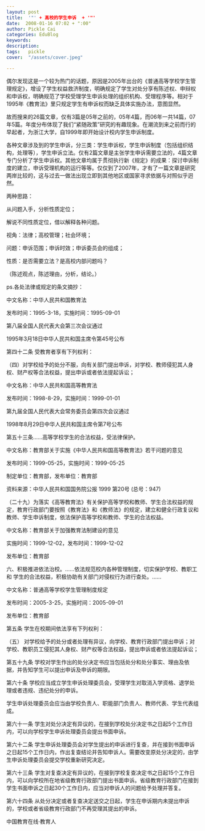 ```yaml
---
layout: post  
title:  '"' + 高校的学生申诉  + '"'
date:  2008-01-16 07:02 + ":00" 
author: Pickle Cai  
categories: EduBlog  
keywords: 
description:   
tags:	pickle   
cover:  "/assets/cover.jpeg"  

---  
```

    
偶尔发现这是一个较为热门的话题，原因是2005年出台的《普通高等学校学生管理规定》，增设了学生权益救济制度，明确规定了学生对处分享有陈述权、申辩权和申诉权，明确规范了学校受理学生申诉处理的组织机构、受理程序等。相对于1995年《教育法》里只规定学生有申诉权而缺乏具体实施办法，意图显然。



故而搜来的26篇文章，仅有3篇是05年之前的，05年4篇，而06年一共14篇，07年5篇。年度分布体现了我们“紧随政策”研究的有趣现象。在潮流到来之前而行的早起者，为浙江大学，自1999年即开始设计校内学生申诉制度。



各种文章涉及到的学生申诉，分三类：学生申诉权，学生申诉制度（包括组织结构，处理等），学生申诉立法。仅有2篇文章是主张学生申诉需要立法的，4篇文章专门分析了学生申诉权。其他文章均属于贯彻执行新《规定》的成果：探讨申诉制度的建立，申诉受理机构的运行等等。仅仅到了2007年，才有了一篇文章是研究两岸比较的，这与过去一做法出现立即到其他地区或国家寻求依据与对照似乎迥然。



两种思路：





从问题入手，分析性质定位；



解说不同性质定位，借以解释各种问题。



视角：法律；高校管理；社会环境；



问题：申诉范围；申诉时效；申诉委员会的组成；



性质：是否需要立法？是高校内部问题吗？



（陈述观点，陈述理由，分析，结论。）







ps.各处法律或规定的条文摘抄：



中文名称：中华人民共和国教育法



发布时间：1995-3-18，实施时间：1995-09-01



第八届全国人民代表大会第三次会议通过



1995年3月18日中华人民共和国主席令第45号公布



第四十二条 受教育者享有下列权利：

（四）对学校给予的处分不服，向有关部门提出申诉，对学校、教师侵犯其人身权、财产权等合法权益，提出申诉或者依法提起诉讼；



中文名称：中华人民共和国高等教育法



发布时间：1998-8-29，实施时间：1999-01-01



第九届全国人民代表大会常务委员会第四次会议通过



1998年8月29日中华人民共和国主席令第7号公布



第五十三条……高等学校学生的合法权益，受法律保护。 



中文名称：教育部关于实施《中华人民共和国高等教育法》若干问题的意见



发布时间：1999-05-25，实施时间：1999-05-25



制定单位：教育部，发布单位：教育部 



资料来源：中华人民共和国国务院公报 1999 第20号 (总号：947) 



（二十九）为落实《高等教育法》有关保护高等学校和教师、学生合法权益的规定，教育行政部门要按照《教育法》和《教师法》的规定，建立和健全行政复议和教师、学生申诉制度，依法保护高等学校和教师、学生的合法权益。 



中文名称：教育部关于加强教育法制建设的意见



实施时间：1999-12-02，发布时间：1999-12-02



发布单位：教育部



六、积极推进依法治校。……依法规范校内各种管理制度，切实保护学校、教职工和 学生的合法权益，积极协助有关部门对侵权行为进行查处。……



中文名称：普通高等学校学生管理制度规定



发布时间：2005-3-25，实施时间：2005-09-01



发布单位：教育部



第五条 学生在校期间依法享有下列权利：

（五） 对学校给予的处分或者处理有异议，向学校、教育行政部门提出申诉；对学校、教职员工侵犯其人身权、财产权等合法权益，提出申诉或者依法提起诉讼；



第五十九条  学校对学生作出的处分决定书应当包括处分和处分事实、理由及依据，并告知学生可以提出申诉及申诉的期限。



第六十条  学校应当成立学生申诉处理委员会，受理学生对取消入学资格、退学处理或者违规、违纪处分的申诉。



学生申诉处理委员会应当由学校负责人、职能部门负责人、教师代表、学生代表组成。



第六十一条  学生对处分决定有异议的，在接到学校处分决定书之日起5个工作日内，可以向学校学生申诉处理委员会提出书面申诉。



第六十二条  学生申诉处理委员会对学生提出的申诉进行复查，并在接到书面申诉之日起15个工作日内，作出复查结论并告知申诉人。需要改变原处分决定的，由学生申诉处理委员会提交学校重新研究决定。



第六十三条  学生对复查决定有异议的，在接到学校复查决定书之日起15个工作日内，可以向学校所在地省级教育行政部门提出书面申诉。省级教育行政部门在接到学生书面申诉之日起30个工作日内，应当对申诉人的问题给予处理并答复。



第六十四条  从处分决定或者复查决定送交之日起，学生在申诉期内未提出申诉的，学校或者省级教育行政部门不再受理其提出的申诉。



 

		

		    
 中国教育在线·教育人

